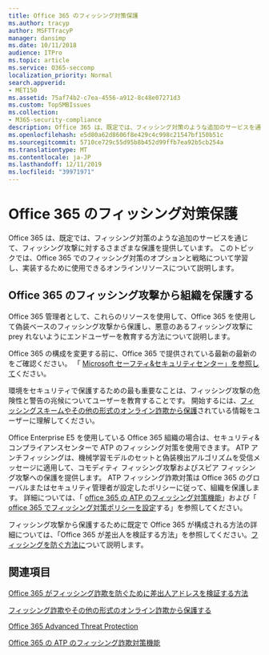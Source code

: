 ```yaml
---
title: Office 365 のフィッシング対策保護
ms.author: tracyp
author: MSFTTracyP
manager: dansimp
ms.date: 10/11/2018
audience: ITPro
ms.topic: article
ms.service: O365-seccomp
localization_priority: Normal
search.appverid:
- MET150
ms.assetid: 75af74b2-c7ea-4556-a912-8c48e07271d3
ms.custom: TopSMBIssues
ms.collection:
- M365-security-compliance
description: Office 365 は、既定では、フィッシング対策のような追加のサービスを通じて、フィッシング攻撃に対するさまざまな保護を提供しています。 このトピックでは、Office 365 でのフィッシング対策のオプションと戦略について学習し、実装するために使用できるオンラインリソースについて説明します。
ms.openlocfilehash: e5d80a62d8606f8e429c4c998c21547bf150b51c
ms.sourcegitcommit: 5710ce729c55d95b8b452d99ffb7ea92b5cb254a
ms.translationtype: MT
ms.contentlocale: ja-JP
ms.lasthandoff: 12/11/2019
ms.locfileid: "39971971"
---
```

# <a name="anti-phishing-protection-in-office-365"></a>Office 365 のフィッシング対策保護

Office 365 は、既定では、フィッシング対策のような追加のサービスを通じて、フィッシング攻撃に対するさまざまな保護を提供しています。 このトピックでは、Office 365 でのフィッシング対策のオプションと戦略について学習し、実装するために使用できるオンラインリソースについて説明します。

## <a name="protect-your-organization-against-phishing-attacks-in-office-365"></a>Office 365 のフィッシング攻撃から組織を保護する

Office 365 管理者として、これらのリソースを使用して、Office 365 を使用して偽装ベースのフィッシング攻撃から保護し、悪意のあるフィッシング攻撃に prey れないようにエンドユーザーを教育する方法について説明します。

Office 365 の構成を変更する前に、Office 365 で提供されている最新の最新のをご確認ください。 「 [Microsoft セーフティ&amp;セキュリティセンター」を参照して](https://www.microsoft.com/security/default.aspx)ください。

環境をセキュリティで保護するための最も重要なことは、フィッシング攻撃の危険性と警告の兆候についてユーザーを教育することです。 開始するには、[フィッシングスキームやその他の形式のオンライン詐欺から保護](https://support.office.com/article/f84750b4-2f2c-46c3-89f6-e65f7f8c3546)されている情報をユーザーに理解してください。

Office Enterprise E5 を使用している Office 365 組織の場合は、セキュリティ&amp;コンプライアンスセンターで ATP のフィッシング対策を使用できます。 ATP アンチフィッシングは、機械学習モデルのセットと偽装検出アルゴリズムを受信メッセージに適用して、コモディティ フィッシング攻撃およびスピア フィッシング攻撃への保護を提供します。 ATP フィッシング詐欺対策は Office 365 のグローバルまたはセキュリティ管理者が設定したポリシーに従って、組織を保護します。 詳細については、「 [office 365 の ATP のフィッシング対策機能](atp-anti-phishing.md)」および「 [office 365 でフィッシング対策ポリシーを設定](set-up-anti-phishing-policies.md)する」を参照してください。

フィッシング攻撃から保護するために既定で Office 365 が構成される方法の詳細については、「Office 365 が差出人を検証する方法」を参照してください。[フィッシングを防ぐ方法に](how-office-365-validates-the-from-address.md)ついて説明します。

## <a name="related-topics"></a>関連項目

[Office 365 がフィッシング詐欺を防ぐために差出人アドレスを検証する方法](how-office-365-validates-the-from-address.md)

[フィッシング詐欺やその他の形式のオンライン詐欺から保護する](https://support.office.com/article/f84750b4-2f2c-46c3-89f6-e65f7f8c3546)

[Office 365 Advanced Threat Protection](office-365-atp.md)

[Office 365 の ATP のフィッシング詐欺対策機能](atp-anti-phishing.md)

